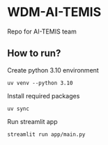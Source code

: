 # WDM-AI-TEMIS
Repo for AI-TEMIS team


## How to run?

Create python 3.10 environment

```
uv venv --python 3.10
```

Install required packages

```
uv sync
```

Run streamlit app

```
streamlit run app/main.py
```



